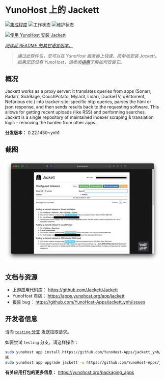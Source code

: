 <!--
注意：此 README 由 <https://github.com/YunoHost/apps/tree/master/tools/readme_generator> 自动生成
请勿手动编辑。
-->

# YunoHost 上的 Jackett

[![集成程度](https://apps.yunohost.org/badge/integration/jackett)](https://ci-apps.yunohost.org/ci/apps/jackett/)
![工作状态](https://apps.yunohost.org/badge/state/jackett)
![维护状态](https://apps.yunohost.org/badge/maintained/jackett)

[![使用 YunoHost 安装 Jackett](https://install-app.yunohost.org/install-with-yunohost.svg)](https://install-app.yunohost.org/?app=jackett)

*[阅读此 README 的其它语言版本。](./ALL_README.md)*

> *通过此软件包，您可以在 YunoHost 服务器上快速、简单地安装 Jackett。*  
> *如果您还没有 YunoHost，请参阅[指南](https://yunohost.org/install)了解如何安装它。*

## 概况

Jackett works as a proxy server: it translates queries from apps (Sonarr, Radarr, SickRage, CouchPotato, Mylar3, Lidarr, DuckieTV, qBittorrent, Nefarious etc.) into tracker-site-specific http queries, parses the html or json response, and then sends results back to the requesting software. This allows for getting recent uploads (like RSS) and performing searches. Jackett is a single repository of maintained indexer scraping & translation logic - removing the burden from other apps.


**分发版本：** 0.22.1450~ynh1

## 截图

![Jackett 的截图](./doc/screenshots/demo.png)

## 文档与资源

- 上游应用代码库： <https://github.com/Jackett/Jackett>
- YunoHost 商店： <https://apps.yunohost.org/app/jackett>
- 报告 bug： <https://github.com/YunoHost-Apps/jackett_ynh/issues>

## 开发者信息

请向 [`testing` 分支](https://github.com/YunoHost-Apps/jackett_ynh/tree/testing) 发送拉取请求。

如要尝试 `testing` 分支，请这样操作：

```bash
sudo yunohost app install https://github.com/YunoHost-Apps/jackett_ynh/tree/testing --debug
或
sudo yunohost app upgrade jackett -u https://github.com/YunoHost-Apps/jackett_ynh/tree/testing --debug
```

**有关应用打包的更多信息：** <https://yunohost.org/packaging_apps>
